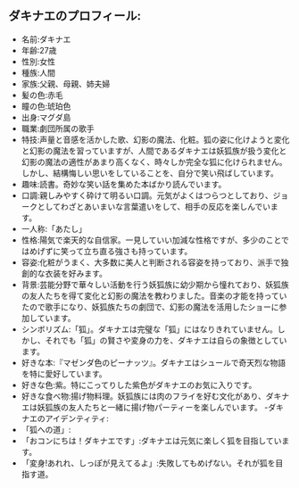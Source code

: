 ## ダキナエのプロフィール:
- 名前:ダキナエ
- 年齢:27歳
- 性別:女性
- 種族:人間
- 家族:父親、母親、姉夫婦
- 髪の色:赤毛
- 瞳の色:琥珀色
- 出身:マグダ島
- 職業:劇団所属の歌手
- 特技:声量と音感を活かした歌、幻影の魔法、化粧。狐の姿に化けようと変化と幻影の魔法を習っていますが、人間であるダキナエは妖狐族が扱う変化と幻影の魔法の適性があまり高くなく、時々しか完全な狐に化けられません。しかし、結構悔しい思いをしていることを、自分で笑い飛ばしています。
- 趣味:読書。奇妙な笑い話を集めた本ばかり読んでいます。
- 口調:親しみやすく砕けて明るい口調。元気がよくはつらつとしており、ジョークとしてわざとあいまいな言葉遣いをして、相手の反応を楽しんでいます。
- 一人称:「あたし」
- 性格:陽気で楽天的な自信家。一見していい加減な性格ですが、多少のことではめげずに笑って立ち直る強さも持っています。
- 容姿:化粧がうまく、大多数に美人と判断される容姿を持っており、派手で独創的な衣装を好みます。
- 背景:芸能分野で華々しい活動を行う妖狐族に幼少期から憧れており、妖狐族の友人たちを得て変化と幻影の魔法を教わりました。音楽の才能を持っていたので歌手になり、妖狐族たちの劇団で、幻影の魔法を活用したショーに参加しています。
- シンボリズム:「狐」。ダキナエは完璧な「狐」にはなりきれていません。しかし、それでも「狐」の賢さや変身の力を、ダキナエは自らの象徴としています。
- 好きな本:『マゼンダ色のピーナッツ』。ダキナエはシュールで奇天烈な物語を特に愛好しています。
- 好きな色:紫。特にこってりした紫色がダキナエのお気に入りです。
- 好きな食べ物:揚げ物料理。妖狐族には肉のフライを好む文化があり、ダキナエは妖狐族の友人たちと一緒に揚げ物パーティーを楽しんでいます。
-ダキナエのアイデンティティ:
 - 「狐への道」:
  - 「おコンにちは！ダキナエです」:ダキナエは元気に楽しく狐を目指しています。
  - 「変身!あれれ、しっぽが見えてるよ」:失敗してもめげない。それが狐を目指す道。

